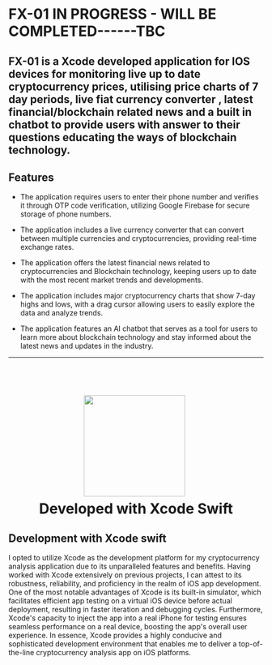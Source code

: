 # FX-01 IN PROGRESS - WILL BE COMPLETED------TBC
FX-01 is a Xcode developed application for IOS devices for monitoring live up to date cryptocurrency prices, utilising price charts of 7 day periods, live fiat currency converter , latest financial/blockchain related news and a built in chatbot to provide users with answer to their questions educating the ways of blockchain technology.
 -------------------------   
## Features

- The application requires users to enter their phone number and verifies it through OTP code verification, utilizing Google Firebase for secure storage of phone numbers.

- The application includes a live currency converter that can convert between multiple currencies and cryptocurrencies, providing real-time exchange rates.

- The application offers the latest financial news related to cryptocurrencies and Blockchain technology, keeping users up to date with the most recent market trends and developments.

- The application includes major cryptocurrency charts that show 7-day highs and lows, with a drag cursor allowing users to easily explore the data and analyze trends.

- The application features an AI chatbot that serves as a tool for users to learn more about blockchain technology and stay informed about the latest news and updates in the industry.

-------------

<h1 align="center">
  <br>
  <a href="http://www.amitmerchant.com/electron-markdownify"><img src="https://developer.apple.com/assets/elements/icons/xcode-12/xcode-12-96x96_2x.png" width="200"></a>
  <div style="display: inline-block;">

  </div>
  <br>
  Developed with Xcode Swift
  <br>
</h1>


## Development with Xcode swift 

I opted to utilize Xcode as the development platform for my cryptocurrency analysis application due to its unparalleled features and benefits. Having worked with Xcode extensively on previous projects, I can attest to its robustness, reliability, and proficiency in the realm of iOS app development. One of the most notable advantages of Xcode is its built-in simulator, which facilitates efficient app testing on a virtual iOS device before actual deployment, resulting in faster iteration and debugging cycles. Furthermore, Xcode's capacity to inject the app into a real iPhone for testing ensures seamless performance on a real device, boosting the app's overall user experience. In essence, Xcode provides a highly conducive and sophisticated development environment that enables me to deliver a top-of-the-line cryptocurrency analysis app on iOS platforms.


